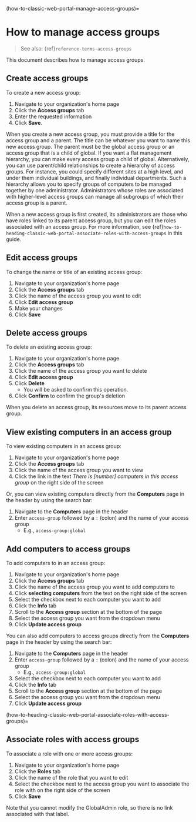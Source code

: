 (how-to-classic-web-portal-manage-access-groups)=
# How to manage access groups

> See also: {ref}`reference-terms-access-groups`

This document describes how to manage access groups.

## Create access groups

To create a new access group:

1. Navigate to your organization's home page
2. Click the **Access groups** tab
3. Enter the requested information
4. Click **Save**.

When you create a new access group, you must provide a title for the access group and a parent. The title can be whatever you want to name this new access group. The parent must be the global access group or an access group that is a child of global. If you want a flat management hierarchy, you can make every access group a child of global. Alternatively, you can use parent/child relationships to create a hierarchy of access groups. For instance, you could specify different sites at a high level, and under them individual buildings, and finally individual departments. Such a hierarchy allows you to specify groups of computers to be managed together by one administrator. Administrators whose roles are associated with higher-level access groups can manage all subgroups of which their access group is a parent.

When a new access group is first created, its administrators are those who have roles linked to its parent access group, but you can edit the roles associated with an access group. For more information, see {ref}`how-to-heading-classic-web-portal-associate-roles-with-access-groups` in this guide.

## Edit access groups

To change the name or title of an existing access group:

1. Navigate to your organization's home page
2. Click the **Access groups** tab
3. Click the name of the access group you want to edit
4. Click **Edit access group**
5. Make your changes
6. Click **Save**

## Delete access groups

To delete an existing access group:

1. Navigate to your organization's home page
2. Click the **Access groups** tab
3. Click the name of the access group you want to delete
4. Click **Edit access group**
5. Click **Delete** 
   - You will be asked to confirm this operation.
6. Click **Confirm** to confirm the group's deletion

When you delete an access group, its resources move to its parent access group.

## View existing computers in an access group

To view existing computers in an access group:

1. Navigate to your organization's home page
2. Click the **Access groups** tab
3. Click the name of the access group you want to view
4. Click the link in the text *There is [number] computers in this access group* on the right side of the screen

Or, you can view existing computers directly from the **Computers** page in the header by using the search bar:

1. Navigate to the **Computers** page in the header
2. Enter `access-group` followed by a `:` (colon) and the name of your access group
   - E.g., `access-group:global`

## Add computers to access groups

To add computers to in an access group:

1. Navigate to your organization's home page
2. Click the **Access groups** tab
3. Click the name of the access group you want to add computers to
4. Click **selecting computers** from the text on the right side of the screen
5. Select the checkbox next to each computer you want to add
6. Click the **Info** tab
7. Scroll to the **Access group** section at the bottom of the page
8. Select the access group you want from the dropdown menu
9. Click **Update access group**

You can also add computers to access groups directly from the **Computers** page in the header by using the search bar:

1. Navigate to the **Computers** page in the header
2. Enter `access-group` followed by a `:` (colon) and the name of your access group
   - E.g., `access-group:global`
3. Select the checkbox next to each computer you want to add
4. Click the **Info** tab
5. Scroll to the **Access group** section at the bottom of the page
6. Select the access group you want from the dropdown menu
7. Click **Update access group**

(how-to-heading-classic-web-portal-associate-roles-with-access-groups)=
## Associate roles with access groups

To associate a role with one or more access groups:

1. Navigate to your organization's home page
2. Click the **Roles** tab
3. Click the name of the role that you want to edit
4. Select the checkbox next to the access group you want to associate the role with on the right side of the screen
5. Click **Save**

Note that you cannot modify the GlobalAdmin role, so there is no link associated with that label.


